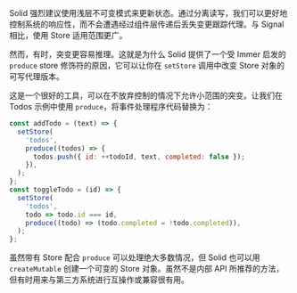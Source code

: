Solid 强烈建议使用浅层不可变模式来更新状态。通过分离读写，我们可以更好地控制系统的响应性，而不会遭遇经过组件层传递后丢失变更跟踪代理。与 Signal 相比，使用 Store 适用范围更广。

然而，有时，突变更容易推理。这就是为什么 Solid 提供了一个受 Immer 启发的 `produce` store 修饰符的原因，它可以让你在 `setStore` 调用中改变 Store 对象的可写代理版本。

这是一个很好的工具，可以在不放弃控制的情况下允许小范围的突变。让我们在 Todos 示例中使用 `produce`，将事件处理程序代码替换为：

```jsx
const addTodo = (text) => {
  setStore(
    'todos',
    produce((todos) => {
      todos.push({ id: ++todoId, text, completed: false });
    }),
  );
};
const toggleTodo = (id) => {
  setStore(
    'todos',
    todo => todo.id === id,
    produce((todo) => (todo.completed = !todo.completed)),
  );
};
```

虽然带有 Store 配合 `produce` 可以处理绝大多数情况，但 Solid 也可以用 `createMutable` 创建一个可变的 Store 对象。虽然不是内部 API 所推荐的方法，但有时用来与第三方系统进行互操作或兼容很有用。
